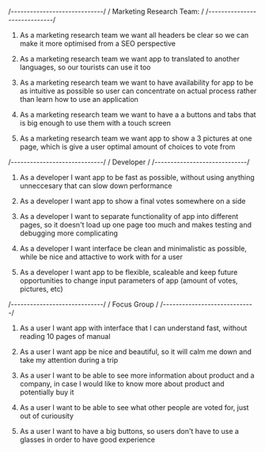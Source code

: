 <!-- Part of your assignment today is to write your own user stories. Be sure to consider the multiple roles involved: the marketing research team, the developer, and the focus group participant who will be using the application. Try to write 4-5 user stories for each role. DO THIS STEP FIRST in a file called user_stories.md. The commit logs in your repo will have a first couple of commits for the scaffolding process, but next you should have a 'user stories' commit that is in place before any code is written.

A wise student would take about 30-45 minutes to work on the user stories and also draft a technical plan for the project (a detailed to-do list of things to make, step by step and tested at each stage) before getting into the code. That time spent in thought and planning will make the code flow a lot faster. Give yourself a series of little problems to solve (rather an a ginormous thing that you just wade through and poke at).

Set 'em up, and knock 'em down. -->
<!-- 
Plan your work, and work your plan. -->

/*-----------------------------*/
/   Marketing Research Team:    /
/*-----------------------------*/

1. As a marketing research team we want all headers be clear so we can make it more optimised from a SEO perspective

2. As a marketing research team we want app to translated to another languages, so our tourists can use it too

3. As a marketing research team we want to have availability for app to be as intuitive as possible so user can concentrate on actual process rather than learn how to use an application

4. As a marketing research team we want to have a a buttons and tabs that is big enough to use them with a touch screen 

5. As a marketing research team we want app to show a 3 pictures at one page, which is give a user optimal amount of choices to vote from

/*-----------------------------*/
/           Developer           /
/*-----------------------------*/

1. As a developer I want app to be fast as possible, without using anything unneccesary that can slow down performance

2. As a developer I want app to show a final votes somewhere on a side

3. As a developer I want to separate functionality of app into different pages, so it doesn't load up one page too much and makes testing and debugging more complicating

4. As a developer I want interface be clean and minimalistic as possible, while be nice and attactive to work with for a user 

5. As a developer I want app to be flexible, scaleable and keep future opportunities to change input parameters of app (amount of votes, pictures, etc)

/*-----------------------------*/
/           Focus Group         /
/*-----------------------------*/

1. As a user I want app with interface that I can understand fast, without reading 10 pages of manual

2. As a user I want app be nice and beautiful, so it will calm me down and take my attention during a trip

3. As a user I want to be able to see more information about product and a company, in case I would like to know more about product and potentially buy it

4. As a user I want to be able to see what other people are voted for, just out of curiousity

5. As a user I want to have a big buttons, so users don't have to use a glasses in order to have good experience
